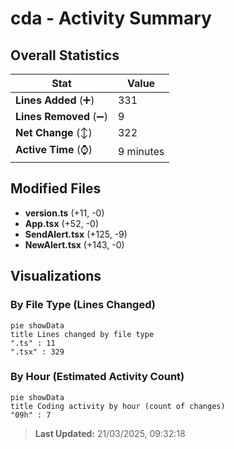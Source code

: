 # cda - Activity Summary 

## Overall Statistics

| Stat                   | Value                                                             |
| ---------------------- | ----------------------------------------------------------------- |
| **Lines Added** (➕)   | 331                                          |
| **Lines Removed** (➖) | 9                                        |
| **Net Change** (↕)    | 322                |
| **Active Time** (⌚)   | 9 minutes |


## Modified Files
- **version.ts** (+11, -0)
- **App.tsx** (+52, -0)
- **SendAlert.tsx** (+125, -9)
- **NewAlert.tsx** (+143, -0)

## Visualizations

### By File Type (Lines Changed)

```mermaid
pie showData
title Lines changed by file type
".ts" : 11
".tsx" : 329
```

### By Hour (Estimated Activity Count)

```mermaid
pie showData
title Coding activity by hour (count of changes)
"09h" : 7
```


> **Last Updated:** 21/03/2025, 09:32:18
